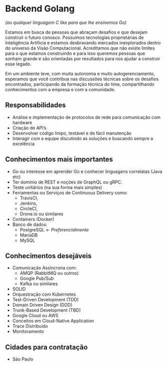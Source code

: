 # Backend Golang 
*(ou qualquer linguagem C like para que lhe ensinemos Go)*

Estamos em busca de pessoas que abraçam desafios e que desejam construir o futuro conosco. Possuímos tecnologias proprietárias de Inteligência Artificia e estamos desbravando mercados inexplorados dentro do universo da Visão Computacional. Acreditamos que não existe limites para o que estamos construindo e para isso queremos pessoas que sonham grande e são orientadas por resultados para nos ajudar a construir esse legado.


Em um ambiente leve, com muita autonomia e muito autogerenciamento, esperamos que você contribua nas discussões técnicas sobre os desafios encontrados, participando da formação técnica do time, compartilhando conhecimentos com a empresa e com a comunidade.

## Responsabilidades

- Análise e implementação de protocolos de rede para comunicação com hardware
- Criação de API’s
- Desenvolver código limpo, testável e de fácil manutenção
- Interagir com a equipe discutindo as soluções e buscando sempre a excelência

## Conhecimentos mais importantes

- Go ou interesse em aprender Go e conhecer linguagens correlatas (Java etc)
- Ter domínio de REST e noções de GraphQL ou gRPC.
- Teste unitários (na sua forma mais simples)
- Ferramentas ou Serviços de Continuous Delivery como: 
    - TravisCI, 
    - Jenkins, 
    - CircleCI, 
    - Drone.io ou similares
- Containers (Docker)
- Banco de dados:
    - PostgreSQL ← *Preferencialmente* 
    - MariaDB
    - MySQL

## Conhecimentos desejáveis

- Comunicação Assíncrona com:
    - AMQP (RabbitMQ ou outros)
    - Google Pub/Sub 
    - Kafka ou similares
- SOLID
- Orquestração com Kubernetes
- Test-Driven Development (TDD)
- Domain Driven Design (DDD)
- Trunk-Based Development (TBD)
- Google Cloud ou AWS
- Conceitos em Cloud-Native Application
- Trace Distribuído
- Monitoramento

## Cidades para contratação

- São Paulo


